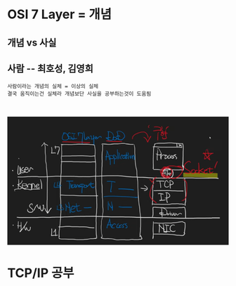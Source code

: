 # OSI 7 Layer = 개념

## 개념 vs 사실
## 사람 -- 최호성, 김영희
    사람이라는 개념의 실체 = 이상의 실체
    결국 움직이는건 실체라 개념보단 사실을 공부하는것이 도움됨
<br>



![img](./img/기본.png)

# TCP/IP 공부